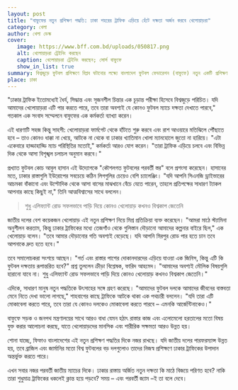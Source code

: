 ```yaml
---
layout: post
title: "বাফুফের নতুন প্রশিক্ষণ পদ্ধতি: ঢাকা শহরের ট্রাফিক এড়িয়ে হেঁটে দক্ষতা অর্জন করবে খেলোয়াড়রা"
category: খেলা
author: খেলা ডেস্ক
cover:
   image: https://www.bff.com.bd/uploads/050817.png
   alt: খেলোয়াড়রা ট্রেইনিং করছেন
   caption: খেলোয়াড়রা ট্রেইনিং করছেন; সোর্স বাফুফে
   show_in_list: true
summary: বিশ্বজুড়ে ফুটবল প্রশিক্ষণে বিপ্লব ঘটানোর লক্ষ্যে বাংলাদেশ ফুটবল ফেডারেশন (বাফুফে) নতুন একটি প্রশিক্ষণ পদ্ধতি ঘোষণা করেছে। আগামী মাস থেকে জাতীয় দলের খেলোয়াড়রা মাঠে আর ঘণ্টার পর ঘণ্টা ড্রিবলিং, পাসিং বা ট্যাকলিংয়ের অনুশীলন করবে না। এর পরিবর্তে, তারা হেঁটে ঢাকার রাস্তায় রিকশা, সিএনজি, বাস এবং মাঝে মাঝে ছুটে আসা গরুকে এড়িয়ে দক্ষতা উন্নত করবে।
place: ঢাকা
---
```


"ঢাকার ট্রাফিক ইতোমধ্যেই ধৈর্য, সিদ্ধান্ত এবং সৃজনশীল চিন্তার এক চূড়ান্ত পরীক্ষা হিসেবে বিশ্বজুড়ে পরিচিত। যদি আমাদের খেলোয়াড়রা এটি পার করতে পারে, তবে তারা অবশ্যই যে কোনও ফুটবল ম্যাচে দক্ষতা দেখাতে পারবে," গতকাল এক সংবাদ সম্মেলনে বাফুফের এক কর্মকর্তা ব্যাখ্যা করেন।

এই ধারণাটি সহজ কিন্তু সাহসী: খেলোয়াড়রা ফার্মগেট থেকে হাঁটতে শুরু করবে এবং রাশ আওয়ারে মতিঝিলে পৌঁছাতে হবে – তাও কোনও ধাক্কা না খেয়ে, আটকে না থেকে বা ঢাকার খ্যাতিমান খোলা ম্যানহোলে জুতো না হারিয়ে। "এটা একেবারে হাড্ডাহাড্ডি ম্যাচ পরিস্থিতির মতোই," কর্মকর্তা আরও যোগ করেন। "তারা ট্রাফিক এড়িয়ে চলবে এবং বিভিন্ন দিক থেকে আসা বিশৃঙ্খল চলাচল অনুমান করবে।"

প্রখ্যাত ফুটবল কোচ আবুল হাসান এই উদ্যোগকে "কৌশলগত ফুটবলের পরবর্তী স্তর" বলে প্রশংসা করেছেন। হাসানের মতে, ঢাকার রাস্তাগুলি ইউরোপের সবচেয়ে কঠিন লিগগুলির চেয়েও বেশি চ্যালেঞ্জিং। "যদি আপনি সিএনজি ড্রাইভারের আচমকা বাঁকানো এবং উল্টোদিক থেকে আসা বাসের মাঝখানে বেঁচে যেতে পারেন, তাহলে প্রতিপক্ষের সাধারণ ট্যাকল আপনার কাছে কিছুই না," তিনি আত্মবিশ্বাসের সাথে বললেন।

> শুধু এলিফ্যান্ট রোড সফলভাবে পাড়ি দিয়ে কোনও খেলোয়াড় কখনও বিশ্বকাপ জেতেনি


জাতীয় দলের বেশ কয়েকজন খেলোয়াড় এই নতুন প্রশিক্ষণ নিয়ে মিশ্র প্রতিক্রিয়া ব্যক্ত করেছেন। "আমরা মাঠে স্ট্যামিনা অনুশীলন করতাম, কিন্তু ঢাকার ট্রাফিকের মধ্যে তেজগাঁও থেকে গুলিস্তান দৌড়ানো আমাদের কল্পনার বাইরে ছিল," এক খেলোয়াড় বলেন। "তবে আমার দৌড়ানোর গতি অবশ্যই বেড়েছে। যদি আপনি মিরপুর রোড পার হতে চান তবে আপনাকে দ্রুত হতে হবে।"

তবে সমালোচকরা সংশয়ে আছেন। "গর্ত এবং রাস্তার পাশের দোকানদারদের এড়িয়ে যাওয়া এক জিনিস, কিন্তু এটি কি ফুটবল দক্ষতায় রূপান্তরিত হবে?" প্রশ্ন তুললেন ক্রীড়া বিশ্লেষক, ফারিদ আহমেদ। "আমাদের অবশ্যই মৌলিক বিষয়গুলি হারানো যাবে না। শুধু এলিফ্যান্ট রোড সফলভাবে পাড়ি দিয়ে কোনও খেলোয়াড় কখনও বিশ্বকাপ জেতেনি।"

এদিকে, সাধারণ মানুষ নতুন পদ্ধতিকে উৎসাহের সঙ্গে গ্রহণ করেছে। "আমাদের ফুটবল দলকে আমাদের জীবনের বাস্তবতা মেনে নিতে দেখা ভালো লাগছে," শাহবাগের কাছে ট্রাফিকে আটকে থাকা এক পথচারী বললেন। "যদি তারা এটি মোকাবেলা করতে পারে, তবে তারা যে কোনও দলকেও মোকাবেলা করতে পারবে – এমনকি আর্জেন্টিনাকেও।"

বাফুফে সড়ক ও জনপথ মন্ত্রণালয়ের সাথে আরও বাধা যেমন হঠাৎ রাস্তার কাজ এবং এলোমেলো হরতালের মতো বিষয় যুক্ত করার আলোচনা করছে, যাতে খেলোয়াড়দের মানসিক এবং শারীরিক সক্ষমতা আরও উন্নত হয়।

শোনা যাচ্ছে, ফিফাও বাংলাদেশের এই নতুন প্রশিক্ষণ পদ্ধতির দিকে নজর রাখছে। যদি জাতীয় দলের পারফরম্যান্স উন্নত হয়, তবে ব্রাজিল এবং জার্মানির মতো বিশ্ব ফুটবলের বড় দলগুলোও তাদের নিজস্ব প্রশিক্ষণে ঢাকার ট্রাফিকের উপাদান অন্তর্ভুক্ত করতে পারে।

এখন সবার নজর পরবর্তী জাতীয় ম্যাচের দিকে। ঢাকার রাস্তায় অর্জিত নতুন দক্ষতা কি মাঠে বিজয়ে পরিণত হবে? নাকি তারা শুধুমাত্র ট্রাফিকের ধকলেই ক্লান্ত হয়ে পড়বে? সময় – এবং পরবর্তী জ্যাম –ই তা বলে দেবে।

